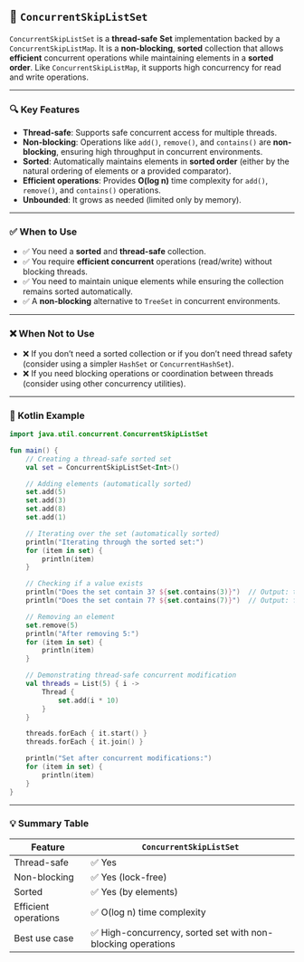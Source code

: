 ## 🧠 `ConcurrentSkipListSet`

`ConcurrentSkipListSet` is a **thread-safe** **Set** implementation backed by a `ConcurrentSkipListMap`. It is a **non-blocking**, **sorted** collection that allows **efficient** concurrent operations while maintaining elements in a **sorted order**. Like `ConcurrentSkipListMap`, it supports high concurrency for read and write operations.

---

### 🔍 Key Features

- **Thread-safe**: Supports safe concurrent access for multiple threads.
- **Non-blocking**: Operations like `add()`, `remove()`, and `contains()` are **non-blocking**, ensuring high throughput in concurrent environments.
- **Sorted**: Automatically maintains elements in **sorted order** (either by the natural ordering of elements or a provided comparator).
- **Efficient operations**: Provides **O(log n)** time complexity for `add()`, `remove()`, and `contains()` operations.
- **Unbounded**: It grows as needed (limited only by memory).

---

### ✅ When to Use

- ✅ You need a **sorted** and **thread-safe** collection.
- ✅ You require **efficient concurrent** operations (read/write) without blocking threads.
- ✅ You need to maintain unique elements while ensuring the collection remains sorted automatically.
- ✅ A **non-blocking** alternative to `TreeSet` in concurrent environments.

---

### ❌ When Not to Use

- ❌ If you don’t need a sorted collection or if you don’t need thread safety (consider using a simpler `HashSet` or `ConcurrentHashSet`).
- ❌ If you need blocking operations or coordination between threads (consider using other concurrency utilities).

---

### 📌 Kotlin Example

```kotlin
import java.util.concurrent.ConcurrentSkipListSet

fun main() {
    // Creating a thread-safe sorted set
    val set = ConcurrentSkipListSet<Int>()

    // Adding elements (automatically sorted)
    set.add(5)
    set.add(3)
    set.add(8)
    set.add(1)

    // Iterating over the set (automatically sorted)
    println("Iterating through the sorted set:")
    for (item in set) {
        println(item)
    }

    // Checking if a value exists
    println("Does the set contain 3? ${set.contains(3)}")  // Output: true
    println("Does the set contain 7? ${set.contains(7)}")  // Output: false

    // Removing an element
    set.remove(5)
    println("After removing 5:")
    for (item in set) {
        println(item)
    }

    // Demonstrating thread-safe concurrent modification
    val threads = List(5) { i ->
        Thread {
            set.add(i * 10)
        }
    }

    threads.forEach { it.start() }
    threads.forEach { it.join() }

    println("Set after concurrent modifications:")
    for (item in set) {
        println(item)
    }
}
```

---

### 💡 Summary Table

| Feature               | `ConcurrentSkipListSet`     |
|-----------------------|-----------------------------|
| Thread-safe           | ✅ Yes                      |
| Non-blocking          | ✅ Yes (lock-free)          |
| Sorted                | ✅ Yes (by elements)        |
| Efficient operations  | ✅ O(log n) time complexity |
| Best use case         | ✅ High-concurrency, sorted set with non-blocking operations |
